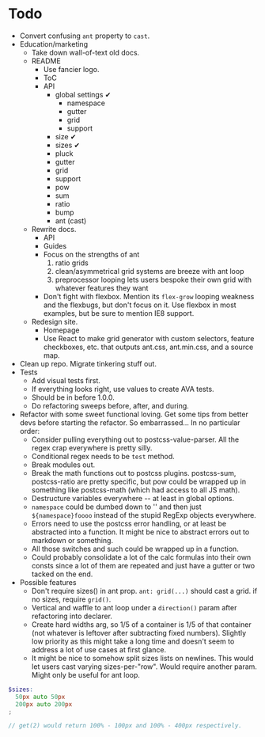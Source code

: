 # Todo

- Convert confusing `ant` property to `cast`.
- Education/marketing
  - Take down wall-of-text old docs.
  - README
    - Use fancier logo.
    - ToC
    - API
      - global settings ✔
        - namespace
        - gutter
        - grid
        - support
      - size ✔
      - sizes ✔
      - pluck
      - gutter
      - grid
      - support
      - pow
      - sum
      - ratio
      - bump
      - ant (cast)
  - Rewrite docs.
    - API
    - Guides
    - Focus on the strengths of ant
      1. ratio grids
      2. clean/asymmetrical grid systems are breeze with ant loop
      3. preprocessor looping lets users bespoke their own grid with whatever features they want
    - Don't fight with flexbox. Mention its `flex-grow` looping weakness and the flexbugs, but don't focus on it. Use flexbox in most examples, but be sure to mention IE8 support.
  - Redesign site.
    - Homepage
    - Use React to make grid generator with custom selectors, feature checkboxes, etc. that outputs ant.css, ant.min.css, and a source map.
- Clean up repo. Migrate tinkering stuff out.
- Tests
  - Add visual tests first.
  - If everything looks right, use values to create AVA tests.
  - Should be in before 1.0.0.
  - Do refactoring sweeps before, after, and during.
- Refactor with some sweet functional loving. Get some tips from better devs before starting the refactor. So embarrassed... In no particular order:
  - Consider pulling everything out to postcss-value-parser. All the regex crap everywhere is pretty silly.
  - Conditional regex needs to be `test` method.
  - Break modules out.
  - Break the math functions out to postcss plugins. postcss-sum, postcss-ratio are pretty specific, but pow could be wrapped up in something like postcss-math (which had access to all JS math).
  - Destructure variables everywhere -- at least in global options.
  - `namespace` could be dumbed down to '' and then just `${namespace}foooo` instead of the stupid RegExp objects everywhere.
  - Errors need to use the postcss error handling, or at least be abstracted into a function. It might be nice to abstract errors out to markdown or something.
  - All those switches and such could be wrapped up in a function.
  - Could probably consolidate a lot of the calc formulas into their own consts since a lot of them are repeated and just have a gutter or two tacked on the end.
- Possible features
  - Don't require sizes() in ant prop. `ant: grid(...)` should cast a grid. if no sizes, require `grid()`.
  - Vertical and waffle to ant loop under a `direction()` param after refactoring into declarer.
  - Create hard widths arg, so 1/5 of a container is 1/5 of that container (not whatever is leftover after subtracting fixed numbers). Slightly low priority as this might take a long time and doesn't seem to address a lot of use cases at first glance.
  - It might be nice to somehow split sizes lists on newlines. This would let users cast varying sizes-per-"row". Would require another param. Might only be useful for ant loop.

```scss
$sizes:
  50px auto 50px
  200px auto 200px
;

// get(2) would return 100% - 100px and 100% - 400px respectively.
```
